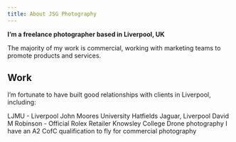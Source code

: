 ```yaml
---
title: About JSG Photography
---
```

**I’m a freelance photographer based in Liverpool, UK**

The majority of my work is commercial, working with marketing teams to promote products and services.

## Work

I’m fortunate to have built good relationships with clients in Liverpool, including:

LJMU - Liverpool John Moores University
Hatfields Jaguar, Liverpool
David M Robinson - Official Rolex Retailer
Knowsley College
Drone photography
I have an A2 CofC qualification to fly for commercial photography